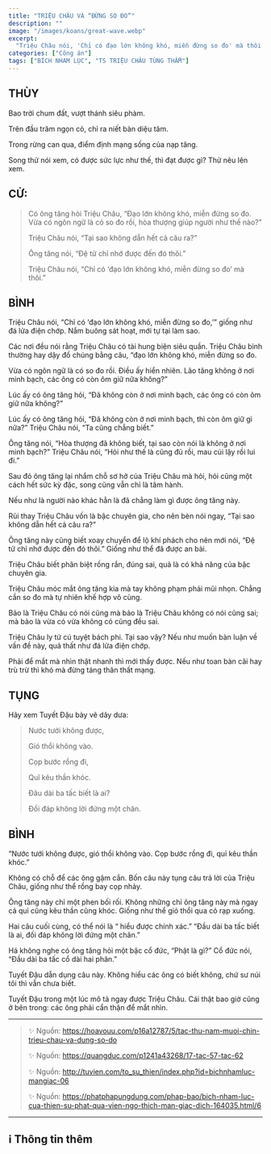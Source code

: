 ```yaml
---
title: "TRIỆU CHÂU VÀ “ĐỪNG SO ĐO”"
description: ""
image: "/images/koans/great-wave.webp"
excerpt: 
  "Triệu Châu nói, 'Chỉ có đạo lớn không khó, miễn đừng so đo' mà thôi."
categories: ["Công án"]
tags: ["BÍCH NHAM LỤC", "TS TRIỆU CHÂU TÙNG THẨM"]
---
```


## THÙY

Bao trời chum đất, vượt thánh siêu phàm. 

Trên đầu trăm ngọn cỏ, chỉ ra niết bàn diệu tâm. 

Trong rừng can qua, điểm định mạng sống của nạp tăng.

Song thử nói xem, có được sức lực như thế, thì đạt được gì? Thử nêu lên xem.

## CỬ:

> Có ông tăng hỏi Triệu Châu, “Đạo lớn không khó, miễn đừng so đo. Vừa có ngôn ngữ là có so đo rồi, hòa thượng giúp người như thế nào?” 
> 
> Triệu Châu nói, “Tại sao không dẫn hết cả câu ra?” 
> 
> Ông tăng nói, “Đệ tử chỉ nhớ được đến đó thôi.” 
> 
> Triệu Châu nói, “Chỉ có ‘đạo lớn không khó, miễn đừng so đo’ mà thôi.”

## BÌNH

Triệu Châu nói, “Chỉ có ‘đạo lớn không khó, miễn đừng so đo,’” giống như đá lửa điện chớp. Nắm buông sát hoạt, mới tự tại làm sao. 

Các nơi đều nói rằng Triệu Châu có tài hung biện siêu quần. Triệu Châu bình thường hay dậy đồ chúng bằng câu, “đạo lớn không khó, miễn đừng so đo. 

Vừa có ngôn ngữ là có so đo rồi. Điều ấy hiển nhiên. Lão tăng không ở nơi minh bạch, các ông có còn ôm giữ nữa không?” 

Lúc ấy có ông tăng hỏi, “Đã không còn ở nơi minh bạch, các ông có còn ôm giữ nữa không?” 

Lúc ấy có ông tăng hỏi, “Đã không còn ở nơi minh bạch, thì còn ôm giữ gì nữa?” Triệu Châu nói, “Ta cũng chẳng biết.” 

Ông tăng nói, “Hòa thượng đã không biết, tại sao còn nói là không ở nơi minh bạch?” Triệu Châu nói, “Hỏi như thế là cũng đủ rồi, mau cúi lậy rồi lui đi.”

Sau đó ông tăng lại nhắm chỗ sơ hở của Triệu Châu mà hỏi, hỏi cũng một cách hết sức kỳ đặc, song cũng vẫn chỉ là tâm hành. 

Nếu như là người nào khác hẳn là đã chẳng làm gì được ông tăng này. 

Rủi thay Triệu Châu vốn là bậc chuyên gia, cho nên bèn nói ngay, “Tại sao không dẫn hết cả câu ra?” 

Ông tăng này cũng biết xoay chuyển để lộ khí phách cho nên mới nói, “Đệ tử chỉ nhớ được đến đó thôi.” Giống như thể đã được an bài. 

Triệu Châu biết phân biệt rồng rắn, đúng sai, quả là có khả năng của bậc chuyên gia. 

Triệu Châu móc mắt ông tăng kia mà tay không phạm phải mũi nhọn. Chẳng cần so đo mà tự nhiên khế hợp vô cùng.

Bảo là Triệu Châu có nói cũng mà bảo là Triệu Châu không có nói cũng sai; mà bảo là vừa có vừa không có cũng đều sai. 

Triệu Châu ly tứ cú tuyệt bách phi. Tại sao vậy? Nếu như muốn bàn luận về vấn đề này, quả thất như đá lửa điện chớp. 

Phải để mắt mà nhìn thật nhanh thì mới thấy được. Nếu như toan bàn cãi hay trù trừ thì khó mà đừng táng thân thất mạng.

## TỤNG

Hãy xem Tuyết Đậu bày vẽ dây dưa:

> Nước tưới không được,
>
> Gió thổi không vào.
>
> Cọp bước rồng đi,
>
> Quĩ kêu thần khóc.
>
> Đâu dài ba tấc biết là ai?
>
> Đối đáp không lời đứng một chân.

## BÌNH

“Nước tưới không được, gió thổi không vào. Cọp bước rồng đi, quỉ kêu thần khóc.” 

Không có chỗ để các ông gậm cắn. Bốn câu này tụng câu trả lời của Triệu Châu, giống như thể rồng bay cọp nhảy. 

Ông tăng này chỉ một phen bối rối. Không những chỉ ông tăng này mà ngay cả quỉ cũng kêu thần cũng khóc. Giống như thể gió thổi qua cỏ rạp xuống.

Hai câu cuối cùng, có thể nói là “ hiểu được chính xác.” “Đầu dài ba tấc biết là ai, đối đáp không lời đứng một chân.” 

Há không nghe có ông tăng hỏi một bậc cổ đức, “Phật là gì?” Cổ đức nói, “Đầu dài ba tấc cổ dài hai phân.” 

Tuyết Đậu dẫn dụng câu này. Không hiểu các ông có biết không, chứ sư núi tôi thì vẫn chưa biết. 

Tuyết Đậu trong một lúc mô tả ngay được Triệu Châu. Cái thật bao giờ cũng ở bên trong: các ông phải cẩn thận để mắt nhìn.

<hr class="blog-rule" />

> ✨ Nguồn: https://hoavouu.com/p16a12787/5/tac-thu-nam-muoi-chin-trieu-chau-va-dung-so-do
>
> ✨ Nguồn: https://quangduc.com/p1241a43268/17-tac-57-tac-62
>
> ✨ Nguồn: http://tuvien.com/to_su_thien/index.php?id=bichnhamluc-mangiac-06
>
> ✨ Nguồn: https://phatphapungdung.com/phap-bao/bich-nham-luc-cua-thien-su-phat-qua-vien-ngo-thich-man-giac-dich-164035.html/6

<hr class="blog-rule" />

## ℹ️ Thông tin thêm

[^1]: ⭐️ <a href="http://www.thuongchieu.net/index.php/phapthoai/suphu/4839-tstrieuchau" target="_blank">TS TRIỆU CHÂU TÙNG THẨM</a>
